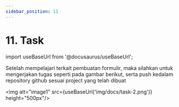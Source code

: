 ```yaml
---
sidebar_position: 11
---
```


# 11. Task 

import useBaseUrl from '@docusaurus/useBaseUrl';

Setelah mempelajari terkait pembuatan formulir, maka silahkan untuk mengerjakan tugas seperti pada gambar berikut, serta push kedalam repository github sesuai project yang telah dibuat

<img alt="image1" src={useBaseUrl('img/docs/task-2.png')} height="500px"/>


